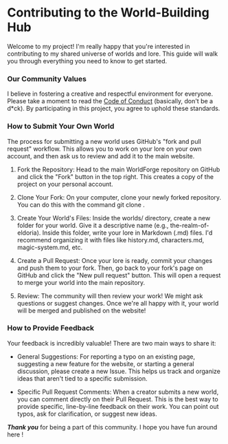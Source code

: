 # Contributing to the World-Building Hub

Welcome to my project! I'm really happy that you're interested in contributing to my shared universe of worlds and lore. This guide will walk you through everything you need to know to get started.

### Our Community Values

I believe in fostering a creative and respectful environment for everyone. Please take a moment to read the [Code of Conduct](CODE_OF_CONDUCT.md) (basically, don't be a d*ck). By participating in this project, you agree to uphold these standards.

### How to Submit Your Own World

The process for submitting a new world uses GitHub's "fork and pull request" workflow. This allows you to work on your lore on your own account, and then ask us to review and add it to the main website.

1. Fork the Repository: Head to the main WorldForge repository on GitHub and click the "Fork" button in the top right. This creates a copy of the project on your personal account.

2. Clone Your Fork: On your computer, clone your newly forked repository. You can do this with the command git clone <your-fork-url>.

3. Create Your World's Files: Inside the worlds/ directory, create a new folder for your world. Give it a descriptive name (e.g., the-realm-of-eldoria). Inside this folder, write your lore in Markdown (.md) files. I'd recommend organizing it with files like history.md, characters.md, magic-system.md, etc.

4. Create a Pull Request: Once your lore is ready, commit your changes and push them to your fork. Then, go back to your fork's page on GitHub and click the "New pull request" button. This will open a request to merge your world into the main repository.

5. Review: The community will then review your work! We might ask questions or suggest changes. Once we're all happy with it, your world will be merged and published on the website!

### How to Provide Feedback

Your feedback is incredibly valuable! There are two main ways to share it:

- General Suggestions: For reporting a typo on an existing page, suggesting a new feature for the website, or starting a general discussion, please create a new Issue. This helps us track and organize ideas that aren't tied to a specific submission.

- Specific Pull Request Comments: When a creator submits a new world, you can comment directly on their Pull Request. This is the best way to provide specific, line-by-line feedback on their work. You can point out typos, ask for clarification, or suggest new ideas.

 ***Thank you*** for being a part of this community. I hope you have fun around here !
